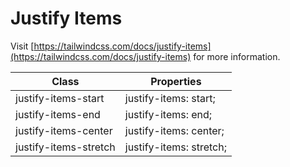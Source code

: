 # Justify Items

Visit [https://tailwindcss.com/docs/justify-items](https://tailwindcss.com/docs/justify-items) for more information.

<table class="w-full text-left border-collapse"><thead><tr><th class="z-20 sticky top-0 text-4 font-semibold text-gray-600 bg-white p-0"><div class="pb-2 pr-2 border-b border-gray-200">Class</div></th><th class="z-20 sticky top-0 text-4 font-semibold text-gray-600 bg-white p-0"><div class="pb-2 pl-2 border-b border-gray-200">Properties</div></th></tr></thead><tbody class="align-baseline"><tr><td class="py-2 pr-2 font-mono caption1 text-violet-600 whitespace-nowrap">justify-items-start</td><td class="py-2 pl-2 font-mono caption1 text-light-blue-600 whitespace-pre">justify-items: start;</td></tr><tr><td class="py-2 pr-2 font-mono caption1 text-violet-600 whitespace-nowrap border-t border-gray-200">justify-items-end</td><td class="py-2 pl-2 font-mono caption1 text-light-blue-600 whitespace-pre border-t border-gray-200">justify-items: end;</td></tr><tr><td class="py-2 pr-2 font-mono caption1 text-violet-600 whitespace-nowrap border-t border-gray-200">justify-items-center</td><td class="py-2 pl-2 font-mono caption1 text-light-blue-600 whitespace-pre border-t border-gray-200">justify-items: center;</td></tr><tr><td class="py-2 pr-2 font-mono caption1 text-violet-600 whitespace-nowrap border-t border-gray-200">justify-items-stretch</td><td class="py-2 pl-2 font-mono caption1 text-light-blue-600 whitespace-pre border-t border-gray-200">justify-items: stretch;</td></tr></tbody></table>
